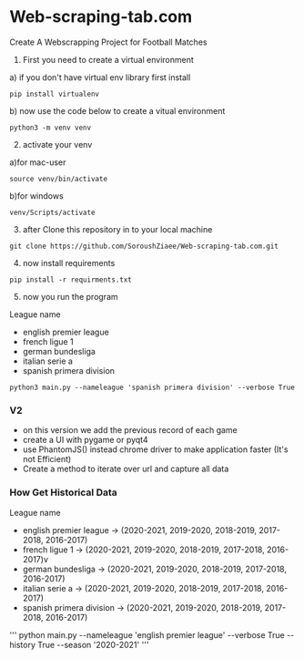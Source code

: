 # Web-scraping-tab.com
Create A Webscrapping Project for Football Matches

1. First you need to create a virtual environment 


  a) if you don't have virtual env library first install
  ```
  pip install virtualenv
  ```
  b) now use the code below to create a vitual environment
  ```
  python3 -m venv venv
  ```
2. activate your venv


  a)for mac-user 
  ```
  source venv/bin/activate
  ```
  b)for windows
  ```
  venv/Scripts/activate
  ```
  
3. after Clone this repository in to your local machine
```
git clone https://github.com/SoroushZiaee/Web-scraping-tab.com.git
```

4. now install requirements
```
pip install -r requirments.txt
```


5. now you run the program

League name
- english premier league
- french ligue 1
- german bundesliga
- italian serie a
- spanish primera division

```
python3 main.py --nameleague 'spanish primera division' --verbose True
```

<h3>
  V2
</h3>

- on this version we add the previous record of each game
- create a UI with pygame or pyqt4
- use PhantomJS() instead chrome driver to make application faster (It's not Efficient)
- Create a method to iterate over url and capture all data

<h3>
How Get Historical Data
</h3>

League name
- english premier league -> (2020-2021, 2019-2020, 2018-2019, 2017-2018, 2016-2017)
- french ligue 1 -> (2020-2021, 2019-2020, 2018-2019, 2017-2018, 2016-2017)v
- german bundesliga -> (2020-2021, 2019-2020, 2018-2019, 2017-2018, 2016-2017)
- italian serie a -> (2020-2021, 2019-2020, 2018-2019, 2017-2018, 2016-2017)
- spanish primera division -> (2020-2021, 2019-2020, 2018-2019, 2017-2018, 2016-2017)

'''
python main.py --nameleague 'english premier league' --verbose True --history True --season '2020-2021'
'''












